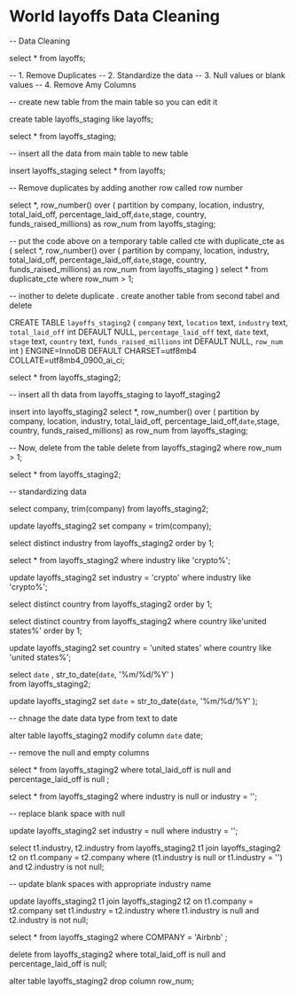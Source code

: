 # World layoffs Data Cleaning 
 -- Data Cleaning
 
 
 select *
 from layoffs;
 
 -- 1. Remove Duplicates
 -- 2. Standardize the data 
 -- 3. Null values or blank values 
 -- 4. Remove Amy Columns
 
 -- create new table from the main table so you can edit it 
 
 create table layoffs_staging
 like layoffs;  
 
 select *
 from layoffs_staging;
 
 -- insert all the data from main table to new table 
 
 insert layoffs_staging
 select *
 from layoffs;
 
 -- Remove duplicates by adding another row called  row number 
 
 select *,
 row_number() over (
 partition by company, location,
 industry, total_laid_off, percentage_laid_off,`date`,stage, country, funds_raised_millions) as row_num
 from layoffs_staging;
 
 -- put the code above on a temporary table called cte
 with duplicate_cte as 
 (
  select *,
 row_number() over (
 partition by company, location,
 industry, total_laid_off, percentage_laid_off,`date`,stage, country, funds_raised_millions) as row_num
 from layoffs_staging
 )
 select * 
 from duplicate_cte 
 where row_num > 1;
 
 -- inother to delete duplicate . create another table from second tabel and delete
 
 
CREATE TABLE `layoffs_staging2` (
  `company` text,
  `location` text,
  `industry` text,
  `total_laid_off` int DEFAULT NULL,
  `percentage_laid_off` text,
  `date` text,
  `stage` text,
  `country` text,
  `funds_raised_millions` int DEFAULT NULL,
  `row_num` int
) ENGINE=InnoDB DEFAULT CHARSET=utf8mb4 COLLATE=utf8mb4_0900_ai_ci;

 select *
 from layoffs_staging2;
 
 -- insert all th data  from layoffs_staging to layoff_staging2
 
 insert into layoffs_staging2
  select *,
 row_number() over (
 partition by company, location,
 industry, total_laid_off, percentage_laid_off,`date`,stage, country, funds_raised_millions) as row_num
 from layoffs_staging;
 
 -- Now, delete from the table
 delete 
 from layoffs_staging2 
 where row_num > 1;
  
  select *
  from layoffs_staging2;
 
 
 -- standardizing data

 
 select company, trim(company)
 from layoffs_staging2;
 
 update layoffs_staging2
 set company = trim(company);
 

 select distinct industry
 from layoffs_staging2
 order by 1;
 
 select *
 from layoffs_staging2
 where industry like 'crypto%';
 
 update layoffs_staging2
 set industry = 'crypto'
 where industry like 'crypto%';
 
 
select distinct country
from layoffs_staging2
order by 1;

select distinct country
from layoffs_staging2
where country like'united states%'
order by 1;

update layoffs_staging2
set country = 'united states'
where country like 'united states%';

select `date` , 
str_to_date(`date`, '%m/%d/%Y' )  
from layoffs_staging2;

update layoffs_staging2 
set `date` = str_to_date(`date`, '%m/%d/%Y' );


-- chnage the date data type from text to date

alter table layoffs_staging2
modify column `date` date;

-- remove the null and empty columns
 
select *
from layoffs_staging2
where  total_laid_off is null 
and  percentage_laid_off is null
;

select * 
from layoffs_staging2
where industry is null
or industry = '';

-- replace blank space with null

update layoffs_staging2
set  industry = null
where industry = '';

select t1.industry, t2.industry
from layoffs_staging2 t1
join layoffs_staging2 t2
	on t1.company = t2.company
where (t1.industry is null or t1.industry = '')
and t2.industry is not null;

-- update blank spaces with appropriate industry name

update layoffs_staging2 t1
join layoffs_staging2 t2
    on t1.company = t2.company
set t1.industry = t2.industry
where  t1.industry is null and t2.industry is not null;

select *
from layoffs_staging2
where COMPANY = 'Airbnb' ;

delete
from layoffs_staging2 
where total_laid_off is null
and percentage_laid_off is null;

alter table layoffs_staging2
drop column row_num;













 

